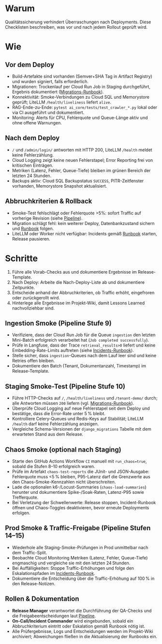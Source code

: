 # Warum
Qualitätssicherung verhindert Überraschungen nach Deployments. Diese Checklisten beschreiben, was vor und nach jedem Rollout geprüft wird.

# Wie
## Vor dem Deploy
- Build-Artefakte sind vorhanden (Semver+SHA Tag in Artifact Registry) und wurden signiert, falls erforderlich.
- Migrationen: Trockenlauf per Cloud Run Job in Staging durchgeführt, Ergebnis dokumentiert ([Migrations-Runbook](../runbooks/migrations.md)).
- Konnektivität: Smoke-Verbindungen zu Cloud SQL und Memorystore geprüft; LiteLLM `/health/liveliness` liefert `alive`.
- RAG-Ende-zu-Ende: `pytest ai_core/tests/test_crawler_*.py` lokal oder via CI ausgeführt und dokumentiert.
- Monitoring: Alerts für CPU, Fehlerquote und Queue-Länge aktiv und ohne offene Warnungen.

## Nach dem Deploy
- `/` und `/admin/login/` antworten mit HTTP 200, LiteLLM `/health` meldet keine Fehlerzählung.
- Cloud Logging zeigt keine neuen Fehlerstapel; Error Reporting frei von kritischen Einträgen.
- Metriken (Latenz, Fehler, Queue-Tiefe) bleiben im grünen Bereich der letzten 24 Stunden.
- Backups aktiv: Cloud SQL Backupstatus `SUCCESS`, PITR-Zeitfenster vorhanden, Memorystore Snapshot aktualisiert.

## Abbruchkriterien & Rollback
- Smoke-Test fehlschlägt oder Fehlerquote >5%: sofort Traffic auf vorherige Revision (siehe [Pipeline](../cicd/pipeline.md)).
- Migration schlägt fehl: kein weiterer Deploy, Datenbankzustand sichern und [Runbook](../runbooks/migrations.md) folgen.
- LiteLLM oder Worker nicht verfügbar: Incidents gemäß [Runbook](../runbooks/incidents.md) starten, Release pausieren.

# Schritte
1. Führe alle Vorab-Checks aus und dokumentiere Ergebnisse im Release-Template.
2. Nach Deploy: Arbeite die Nach-Deploy-Liste ab und dokumentiere Zeitpunkte.
3. Entscheide anhand der Abbruchkriterien, ob Traffic erhöht, eingefroren oder zurückgerollt wird.
4. Hinterlege alle Ergebnisse im Projekt-Wiki, damit Lessons Learned nachvollziehbar sind.

## Ingestion Smoke (Pipeline Stufe 9)
- Verifiziere, dass der Cloud Run Job für die Queue `ingestion` den letzten Mini-Batch erfolgreich verarbeitet hat (`Job completed successfully`).
- Prüfe in Langfuse, dass der Trace `retrieval_results>0` liefert und keine Embedding-Rate-Limits auftreten (siehe [Incidents-Runbook](../runbooks/incidents.md)).
- Stelle sicher, dass `ingestion`-Queues nach dem Lauf leer sind und keine Retries offen bleiben.
- Dokumentiere den Batch (Tenant, Dokumentanzahl, Timestamp) im Release-Template.

## Staging Smoke-Test (Pipeline Stufe 10)
- Führe HTTP-Checks auf `/`, `/health/liveliness` und `/tenant-demo/` durch; alle Antworten müssen `200` liefern (vgl. [Migrations-Runbook](../runbooks/migrations.md)).
- Überprüfe Cloud Logging auf neue Fehlerstapel seit dem Deploy und bestätige, dass die Error-Rate unter 5 % bleibt.
- Kontrolliere Celery-Queues und Redis-Keys auf Stabilität; LiteLLM `/health` darf keine Fehlerzählung anzeigen.
- Vergleiche Schema-Versionen der `django_migrations` Tabelle mit dem erwarteten Stand aus dem Release.

## Chaos Smoke (optional nach Staging)
- Starte den GitHub Actions Workflow `CI` manuell mit `run_chaos=true`, sobald die Stufen 8–10 erfolgreich waren.
- Prüfe im Artefakt `chaos-test-reports` die JUnit- und JSON-Ausgabe: Fehlerquote muss <5 % bleiben, P95-Latenz darf die Grenzwerte aus den Chaos-Smoke-Kennzahlen nicht überschreiten.
- Lade die optionalen k6-/Locust-Summaries (`chaos-load-summaries`) herunter und dokumentiere Spike-/Soak-Raten, Latenz-P95 sowie Trefferquote.
- Bei Verletzung der Schwellenwerte: Release stoppen, Incident-Runbook öffnen und Chaos-Toggles deaktivieren, bevor erneute Deployments erfolgen.

## Prod Smoke & Traffic-Freigabe (Pipeline Stufen 14–15)
- Wiederhole alle Staging-Smoke-Prüfungen in Prod unmittelbar nach dem Traffic-Split.
- Beobachte Cloud Monitoring Metriken (Latenz, Fehler, Queue-Tiefe) engmaschig und vergleiche sie mit den letzten 24 Stunden.
- Bei Auffälligkeiten: Stoppe Traffic-Erhöhungen und folge den Eskalationspfaden im [Incidents-Runbook](../runbooks/incidents.md).
- Dokumentiere die Entscheidung über die Traffic-Erhöhung auf 100 % in den Release-Notizen.

## Rollen & Dokumentation
- **Release Manager** verantwortet die Durchführung der QA-Checks und die Freigabeentscheidungen laut [Pipeline](../cicd/pipeline.md).
- **On-Call/Incident Commander** wird eingebunden, sobald ein Abbruchkriterium eintritt oder Eskalation gemäß Runbook nötig ist.
- Alle Prüfergebnisse, Logs und Entscheidungen werden im Projekt-Wiki archiviert; Abweichungen fließen in die Aktualisierung der Runbooks ein.

